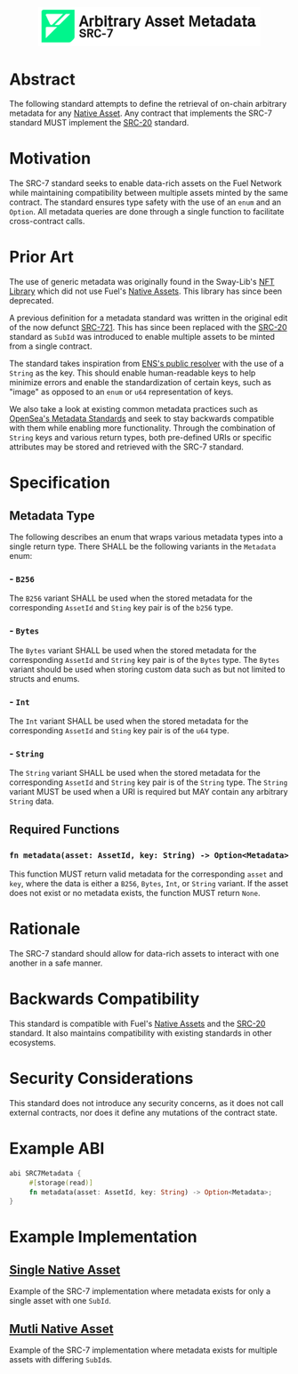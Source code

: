 <p align="center">
    <picture>
        <source media="(prefers-color-scheme: dark)" srcset=".docs/src-7-logo-dark-theme.png">
        <img alt="SRC-7 logo" width="400px" src=".docs/src-7-logo-light-theme.png">
    </picture>
</p>

# Abstract

The following standard attempts to define the retrieval of on-chain arbitrary metadata for any [Native Asset](https://docs.fuel.network/docs/sway/blockchain-development/native_assets). Any contract that implements the SRC-7 standard MUST implement the [SRC-20](./src-20.md) standard. 

# Motivation

The SRC-7 standard seeks to enable data-rich assets on the Fuel Network while maintaining compatibility between multiple assets minted by the same contract. The standard ensures type safety with the use of an `enum` and an `Option`. All metadata queries are done through a single function to facilitate cross-contract calls.

# Prior Art

The use of generic metadata was originally found in the Sway-Lib's [NFT Library](https://github.com/FuelLabs/sway-libs/tree/v0.12.0/libs/nft) which did not use Fuel's [Native Assets](https://docs.fuel.network/docs/sway/blockchain-development/native_assets). This library has since been deprecated. 

A previous definition for a metadata standard was written in the original edit of the now defunct [SRC-721](https://github.com/FuelLabs/sway-standards/issues/2). This has since been replaced with the [SRC-20](./src-20.md) standard as `SubId` was introduced to enable multiple assets to be minted from a single contract. 

The standard takes inspiration from [ENS's public resolver](https://docs.ens.domains/contract-api-reference/publicresolver) with the use of a `String` as the key. This should enable human-readable keys to help minimize errors and enable the standardization of certain keys, such as "image" as opposed to an `enum` or `u64` representation of keys.

We also take a look at existing common metadata practices such as [OpenSea's Metadata Standards](https://docs.opensea.io/docs/metadata-standards) and seek to stay backwards compatible with them while enabling more functionality. Through the combination of `String` keys and various return types, both pre-defined URIs or specific attributes may be stored and retrieved with the SRC-7 standard. 

# Specification

## Metadata Type

The following describes an enum that wraps various metadata types into a single return type. There SHALL be the following variants in the `Metadata` enum:

### - `B256`

The `B256` variant SHALL be used when the stored metadata for the corresponding `AssetId` and `Sting` key pair is of the `b256` type.

### - `Bytes`

The `Bytes` variant SHALL be used when the stored metadata for the corresponding `AssetId` and `String` key pair is of the `Bytes` type. The `Bytes` variant should be used when storing custom data such as but not limited to structs and enums.

### - `Int`

The `Int` variant SHALL be used when the stored metadata for the corresponding `AssetId` and `Sting` key pair is of the `u64` type.

### - `String`

The `String` variant SHALL be used when the stored metadata for the corresponding `AssetId` and `String` key pair is of the `String` type. The `String` variant MUST be used when a URI is required but MAY contain any arbitrary `String` data. 

## Required Functions

### `fn metadata(asset: AssetId, key: String) -> Option<Metadata>`

This function MUST return valid metadata for the corresponding `asset` and `key`, where the data is either a `B256`, `Bytes`, `Int`, or `String` variant. If the asset does not exist or no metadata exists, the function MUST return `None`.

# Rationale

The SRC-7 standard should allow for data-rich assets to interact with one another in a safe manner. 

# Backwards Compatibility

This standard is compatible with Fuel's [Native Assets](https://docs.fuel.network/docs/sway/blockchain-development/native_assets) and the [SRC-20](./src-20.md) standard. It also maintains compatibility with existing standards in other ecosystems.

# Security Considerations

This standard does not introduce any security concerns, as it does not call external contracts, nor does it define any mutations of the contract state.

# Example ABI

```rust
abi SRC7Metadata {
     #[storage(read)]
     fn metadata(asset: AssetId, key: String) -> Option<Metadata>;
}
```

# Example Implementation

## [Single Native Asset](../examples/src7-metadata/single_asset/src/single_asset.sw)

Example of the SRC-7 implementation where metadata exists for only a single asset with one `SubId`.

## [Mutli Native Asset](../examples/src7-metadata/multi_asset/src/multi_asset.sw)

Example of the SRC-7 implementation where metadata exists for multiple assets with differing `SubId`s.
